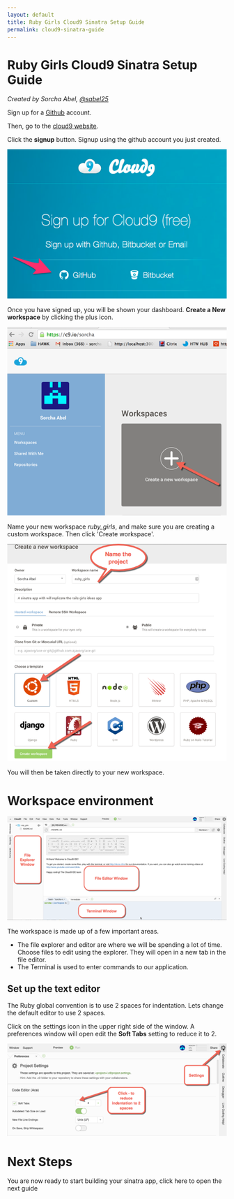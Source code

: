 ```yaml
---
layout: default
title: Ruby Girls Cloud9 Sinatra Setup Guide
permalink: cloud9-sinatra-guide
---
```


# Ruby Girls Cloud9 Sinatra Setup Guide

*Created by Sorcha Abel, [@sabel25](https://twitter.com/sabel25)*

Sign up for a [Github](https://github.com/) account.

Then, go to the [cloud9 website](https://c9.io/).

Click the __signup__ button. Signup using the github account you just created.

<img src="/images/c9/c9-signup-with-github.png">

Once you have signed up, you will be shown your dashboard. __Create a New workspace__ by clicking the plus icon.

<img src="/images/c9_sinatra/c9_new_workspace1.png">

Name your new workspace _ruby_girls_, and make sure you are creating a custom workspace. Then click 'Create workspace'.

<img src="/images/c9_sinatra/c9_create_workspace2.png">

You will then be taken directly to your new workspace.

# Workspace environment

<img src="/images/c9_sinatra/c9_workspace_final.png">

The workspace is made up of a few important areas.

- The file explorer and editor are where we will be spending a lot of time. Choose files to edit using the explorer. They will open in a new tab in the file editor.
- The Terminal is used to enter commands to our application.

## Set up the text editor

The Ruby global convention is to use 2 spaces for indentation. Lets change the default editor to use 2 spaces.

Click on the settings icon in the upper right side of the window. A preferences window will open edit the __Soft Tabs__ setting to reduce it to 2.

<img src="/images/c9_sinatra/c9_settings4.png">

# Next Steps

You are now ready to start building your sinatra app, click here to open the next guide

